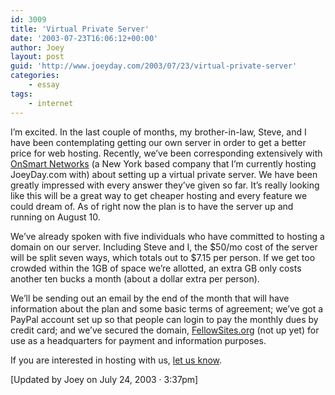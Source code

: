 ```yaml
---
id: 3009
title: 'Virtual Private Server'
date: '2003-07-23T16:06:12+00:00'
author: Joey
layout: post
guid: 'http://www.joeyday.com/2003/07/23/virtual-private-server'
categories:
    - essay
tags:
    - internet
---
```


I’m excited. In the last couple of months, my brother-in-law, Steve, and I have been contemplating getting our own server in order to get a better price for web hosting. Recently, we’ve been corresponding extensively with [OnSmart Networks](http://www.onsmart.com) (a New York based company that I’m currently hosting JoeyDay.com with) about setting up a virtual private server. We have been greatly impressed with every answer they’ve given so far. It’s really looking like this will be a great way to get cheaper hosting and every feature we could dream of. As of right now the plan is to have the server up and running on August 10.

We’ve already spoken with five individuals who have committed to hosting a domain on our server. Including Steve and I, the $50/mo cost of the server will be split seven ways, which totals out to $7.15 per person. If we get too crowded within the 1GB of space we’re allotted, an extra GB only costs another ten bucks a month (about a dollar extra per person).

We’ll be sending out an email by the end of the month that will have information about the plan and some basic terms of agreement; we’ve got a PayPal account set up so that people can login to pay the monthly dues by credit card; and we’ve secured the domain, [FellowSites.org](http://www.fellowsites.org) (not up yet) for use as a headquarters for payment and information purposes.

If you are interested in hosting with us, [let us know](<mailto:fellowsites@ourlittlenook.com?subject=I want to host with FellowSites!>).

<span class="smallprint">\[Updated by Joey on July 24, 2003 · 3:37pm\]</span>